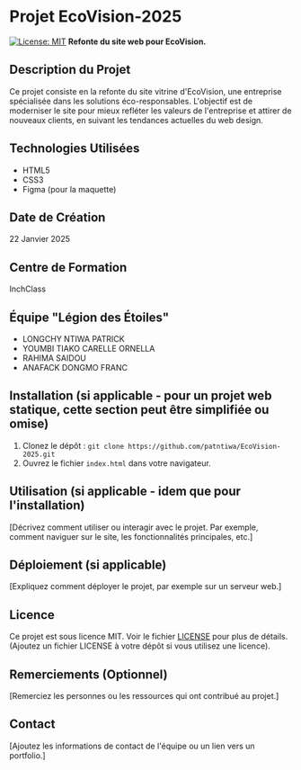 # Projet EcoVision-2025

[![License: MIT](https://img.shields.io/badge/License-MIT-yellow.svg)](https://opensource.org/licenses/MIT) **Refonte du site web pour EcoVision.**

## Description du Projet

Ce projet consiste en la refonte du site vitrine d'EcoVision, une entreprise spécialisée dans les solutions éco-responsables. L'objectif est de moderniser le site pour mieux refléter les valeurs de l'entreprise et attirer de nouveaux clients, en suivant les tendances actuelles du web design.

## Technologies Utilisées

*   HTML5
*   CSS3
*   Figma (pour la maquette)

## Date de Création

22 Janvier 2025

## Centre de Formation

InchClass

## Équipe "Légion des Étoiles"

*   LONGCHY NTIWA PATRICK
*   YOUMBI TIAKO CARELLE ORNELLA
*   RAHIMA SAIDOU
*   ANAFACK DONGMO FRANC

## Installation (si applicable - pour un projet web statique, cette section peut être simplifiée ou omise)

1.  Clonez le dépôt : `git clone https://github.com/patntiwa/EcoVision-2025.git`
2.  Ouvrez le fichier `index.html` dans votre navigateur.

## Utilisation (si applicable - idem que pour l'installation)

[Décrivez comment utiliser ou interagir avec le projet. Par exemple, comment naviguer sur le site, les fonctionnalités principales, etc.]

## Déploiement (si applicable)

[Expliquez comment déployer le projet, par exemple sur un serveur web.]

## Licence

Ce projet est sous licence MIT. Voir le fichier [LICENSE](LICENSE) pour plus de détails. (Ajoutez un fichier LICENSE à votre dépôt si vous utilisez une licence).

## Remerciements (Optionnel)

[Remerciez les personnes ou les ressources qui ont contribué au projet.]

## Contact

[Ajoutez les informations de contact de l'équipe ou un lien vers un portfolio.]